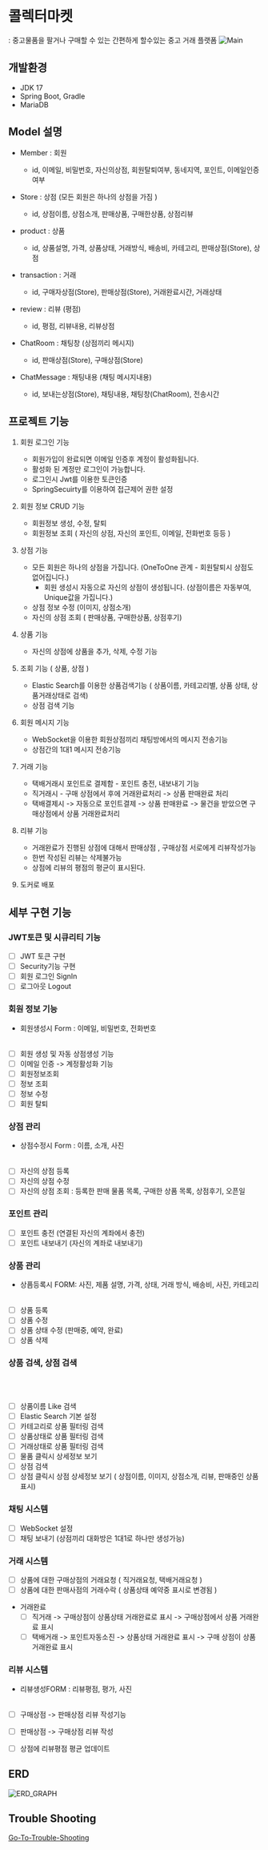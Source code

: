 # 콜렉터마켓
: 중고물품을 팔거나 구매할 수 있는 간편하게 할수있는 중고 거래 플랫폼
![Main](/doc/img/main.png)

## 개발환경
- JDK 17
- Spring Boot, Gradle
- MariaDB

## Model 설명

- Member : 회원
  - id, 이메일, 비밀번호, 자신의상점, 회원탈퇴여부, 동네지역, 포인트, 이메일인증여부
    
- Store : 상점 (모든 회원은 하나의 상점을 가짐 )
  - id, 상점이름, 상점소개, 판매상품, 구매한상품, 상점리뷰
    
- product : 상품
  - id, 상품설명, 가격, 상품상태, 거래방식, 배송비, 카테고리, 판매상점(Store), 상점
    
- transaction : 거래
  - id, 구매자상점(Store), 판매상점(Store), 거래완료시간, 거래상태
    
- review : 리뷰 (평점)
  - id, 평점, 리뷰내용, 리뷰상점
  
- ChatRoom : 채팅창 (상점끼리 메시지)
  - id, 판매상점(Store), 구매상점(Store) 
- ChatMessage : 채팅내용 (채팅 메시지내용)
  - id, 보내는상점(Store), 채팅내용, 채팅창(ChatRoom), 전송시간

  
## 프로젝트 기능

1. 회원 로그인 기능
   - 회원가입이 완료되면 이메일 인증후 계정이 활성화됩니다.
   - 활성화 된 계정만 로그인이 가능합니다.
   - 로그인시 Jwt를 이용한 토큰인증
   - SpringSecuirty를 이용하여 접근제어 권한 설정
     
2. 회원 정보 CRUD 기능
   - 회원정보 생성, 수정, 탈퇴
   - 회원정보 조회 ( 자신의 상점, 자신의 포인트, 이메일, 전화번호 등등 )
     
3. 상점 기능
   - 모든 회원은 하나의 상점을 가집니다. (OneToOne 관계 - 회원탈퇴시 상점도 없어집니다.)
     - 회원 생성시 자동으로 자신의 상점이 생성됩니다. (상점이름은 자동부여, Unique값을 가집니다.)
   - 상점 정보 수정 (이미지, 상점소개)
   - 자신의 상점 조회 ( 판매상품, 구매한상품, 상점후기)
     
4. 상품 기능
   - 자신의 상점에 상품을 추가, 삭제, 수정 기능
     
5. 조회 기능 ( 상품, 상점 )
   - Elastic Search를 이용한 상품검색기능 ( 상품이름, 카테고리별, 상품 상태, 상품거래상태로 검색)
   - 상점 검색 기능
     
6. 회원 메시지 기능
   - WebSocket을 이용한 회원상점끼리 채팅방에서의 메시지 전송기능
   - 상점간의 1대1 메시지 전송기능
  
7. 거래 기능
   - 택배거래시 포인트로 결제함 - 포인트 충전, 내보내기 기능
   - 직거래시 - 구매 상점에서 후에 거래완료처리 -> 상품 판매완료 처리
   - 택배결제시 -> 자동으로 포인트결제 -> 상품 판매완료 -> 물건을 받았으면 구매상점에서 상품 거래완료처리

8. 리뷰 기능
   - 거래완료가 진행된 상점에 대해서 판매상점 , 구매상점 서로에게 리뷰작성가능
   - 한번 작성된 리뷰는 삭제불가능
   - 상점에 리뷰의 평점의 평균이 표시된다.
  
7. 도커로 배포


## 세부 구현 기능
### JWT토큰 및 시큐리티 기능
- [ ] JWT 토큰 구현
- [ ] Security기능 구현
- [ ] 회원 로그인 SignIn
- [ ] 로그아웃 Logout

### 회원 정보 기능
- 회원생성시 Form : 이메일, 비밀번호, 전화번호
<br><br>
- [ ] 회원 생성 및 자동 상점생성 기능
- [ ] 이메일 인증 -> 계정활성화 기능
- [ ] 회원정보조회
- [ ] 정보 조회
- [ ] 정보 수정
- [ ] 회원 탈퇴 
 
### 상점 관리
- 상점수정시 Form : 이름, 소개, 사진 
  <br><br>
- [ ] 자신의 상점 등록
- [ ] 자신의 상점 수정
- [ ] 자신의 상점 조회 :  등록한 판매 물품 목록, 구매한 상품 목록, 상점후기, 오픈일

### 포인트 관리
- [ ] 포인트 충전 (연결된 자신의 계좌에서 충전)
- [ ] 포인트 내보내기 (자신의 계좌로 내보내기)
      
### 상품 관리
- 상픔등록시 FORM: 사진, 제품 설명, 가격,  상태, 거래 방식, 배송비, 사진, 카테고리
  <br><br>
- [ ] 상품 등록
- [ ] 상품 수정
- [ ] 상품 상태 수정 (판매중, 예약, 완료)
- [ ] 상품 삭제 

### 상품 검색, 상점 검색
  <br><br>
- [ ] 상품이름 Like 검색
- [ ] Elastic Search 기본 설정
- [ ] 카테고리로 상품 필터링 검색
- [ ] 상품상태로 상품 필터링 검색
- [ ] 거래상태로 상품 필터링 검색 
- [ ] 물품 클릭시 상세정보 보기
- [ ] 상점 검색
- [ ] 상점 클릭시 상점 상세정보 보기 ( 상점이름, 이미지, 상점소개, 리뷰, 판매중인 상품 표시)

### 채팅 시스템
- [ ] WebSocket 설정
- [ ] 채팅 보내기 (상점끼리 대화방은 1대1로 하나만 생성가능)

### 거래 시스템
- [ ] 상품에 대한 구매상점의 거래요청 ( 직거래요청, 택배거래요청 )
- [ ] 상품에 대한 판매사점의 거래수락 ( 상품상태 예약중 표시로 변경됨 )
- 거래완료
  - [ ] 직거래 -> 구매상점이 상품상태 거래완료로 표시 -> 구매상점에서 상품 거래완료 표시
  - [ ] 택배거래 -> 포인트자동소진 -> 상품상태 거래완료 표시 -> 구매 상점이 상품 거래완료 표시

### 리뷰 시스템
- 리뷰생성FORM : 리뷰평점, 평가, 사진
  <br><br>
- [ ] 구매상점 -> 판매상점 리뷰 작성기능
- [ ] 판매상점 -> 구매상점 리뷰 작성
- [ ] 상점에 리뷰평점 평균 업데이트 



## ERD
![ERD_GRAPH](/doc/img/erd_graph.png)

## Trouble Shooting
[Go-To-Trouble-Shooting](/doc/trouble_shooting.md)

